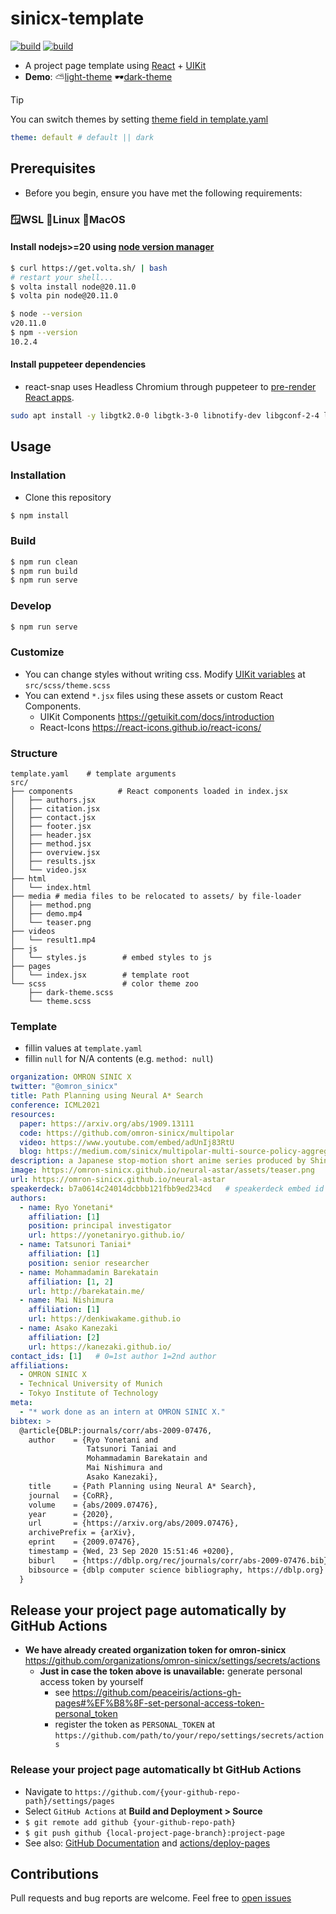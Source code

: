 # sinicx-template
[![build](https://github.com/omron-sinicx/projectpage-template/actions/workflows/build.yaml/badge.svg)](https://github.com/omron-sinicx/projectpage-template/actions/workflows/build.yaml) [![build](https://github.com/omron-sinicx/projectpage-template/actions/workflows/lint.yaml/badge.svg)](https://github.com/omron-sinicx/projectpage-template/actions/workflows/lint.yaml)
- A project page template using [React](https://ja.reactjs.org/) + [UIKit](https://getuikit.com/)
- **Demo**: ⛅[light-theme](https://omron-sinicx.github.io/ncf2/) 🕶️[dark-theme](https://omron-sinicx.github.io/ctrm/)

> [!TIP]
> You can switch themes by setting [theme field in template.yaml](https://github.com/omron-sinicx/projectpage-template/blob/main/template.yaml#L1-L2)

```yaml
theme: default # default || dark
```

## Prerequisites
- Before you begin, ensure you have met the following requirements:
### 🪟WSL 🐧Linux 🍎MacOS
#### Install nodejs>=20 using [node version manager](https://volta.sh/)
```bash
$ curl https://get.volta.sh/ | bash
# restart your shell...
$ volta install node@20.11.0
$ volta pin node@20.11.0

$ node --version
v20.11.0
$ npm --version
10.2.4
```
#### Install puppeteer dependencies
- react-snap uses Headless Chromium through puppeteer to [pre-render React apps](https://blog.logrocket.com/pre-rendering-react-app-react-snap/).

```bash
sudo apt install -y libgtk2.0-0 libgtk-3-0 libnotify-dev libgconf-2-4 libnss3 libxss1 libasound2 libxtst6 xauth xvfb libgbm-dev fonts-ipafont
```

## Usage
### Installation
- Clone this repository

```sh
$ npm install
```
### Build
```sh
$ npm run clean
$ npm run build
$ npm run serve
```

### Develop
```sh
$ npm run serve
```

### Customize
- You can change styles without writing css. Modify [UIKit variables](https://github.com/uikit/uikit/blob/bc6dd1851652e5b77387a1efefc16cea6e3d165b/src/scss/variables.scss) at `src/scss/theme.scss`
- You can extend `*.jsx` files using these assets or custom React Components.
  - UIKit Components https://getuikit.com/docs/introduction
  - React-Icons https://react-icons.github.io/react-icons/

### Structure
```
template.yaml    # template arguments
src/
├── components          # React components loaded in index.jsx
│   ├── authors.jsx
│   ├── citation.jsx
│   ├── contact.jsx
│   ├── footer.jsx
│   ├── header.jsx
│   ├── method.jsx
│   ├── overview.jsx
│   ├── results.jsx
│   └── video.jsx
├── html
│   └── index.html
├── media # media files to be relocated to assets/ by file-loader
│   ├── method.png
│   ├── demo.mp4
│   └── teaser.png
├── videos
│   └── result1.mp4
├── js
│   └── styles.js        # embed styles to js
├── pages
│   └── index.jsx        # template root
└── scss                 # color theme zoo
    ├── dark-theme.scss
    └── theme.scss
```

### Template
- fillin values at `template.yaml`
- fillin `null` for N/A contents (e.g. `method: null`)

```yaml
organization: OMRON SINIC X
twitter: "@omron_sinicx"
title: Path Planning using Neural A* Search
conference: ICML2021
resources:
  paper: https://arxiv.org/abs/1909.13111
  code: https://github.com/omron-sinicx/multipolar
  video: https://www.youtube.com/embed/adUnIj83RtU
  blog: https://medium.com/sinicx/multipolar-multi-source-policy-aggregation-for-transfer-reinforcement-learning-between-diverse-bc42a152b0f5
description: a Japanese stop-motion short anime series produced by Shin-Ei Animation and Japan Green Hearts in cooperation with Bandai Namco Entertainment.
image: https://omron-sinicx.github.io/neural-astar/assets/teaser.png
url: https://omron-sinicx.github.io/neural-astar
speakerdeck: b7a0614c24014dcbbb121fbb9ed234cd   # speakerdeck embed id
authors:
  - name: Ryo Yonetani*
    affiliation: [1]
    position: principal investigator
    url: https://yonetaniryo.github.io/
  - name: Tatsunori Taniai*
    affiliation: [1]
    position: senior researcher
  - name: Mohammadamin Barekatain
    affiliation: [1, 2]
    url: http://barekatain.me/
  - name: Mai Nishimura
    affiliation: [1]
    url: https://denkiwakame.github.io
  - name: Asako Kanezaki
    affiliation: [2]
    url: https://kanezaki.github.io/
contact_ids: [1]   # 0=1st author 1=2nd author
affiliations:
  - OMRON SINIC X
  - Technical University of Munich
  - Tokyo Institute of Technology
meta:
  - "* work done as an intern at OMRON SINIC X."
bibtex: >
  @article{DBLP:journals/corr/abs-2009-07476,
    author    = {Ryo Yonetani and
                 Tatsunori Taniai and
                 Mohammadamin Barekatain and
                 Mai Nishimura and
                 Asako Kanezaki},
    title     = {Path Planning using Neural A* Search},
    journal   = {CoRR},
    volume    = {abs/2009.07476},
    year      = {2020},
    url       = {https://arxiv.org/abs/2009.07476},
    archivePrefix = {arXiv},
    eprint    = {2009.07476},
    timestamp = {Wed, 23 Sep 2020 15:51:46 +0200},
    biburl    = {https://dblp.org/rec/journals/corr/abs-2009-07476.bib},
    bibsource = {dblp computer science bibliography, https://dblp.org}
  }
```

## Release your project page automatically by GitHub Actions
- **We have already created organization token for omron-sinicx** https://github.com/organizations/omron-sinicx/settings/secrets/actions
  - **Just in case the token above is unavailable:** generate personal access token by yourself
    - see https://github.com/peaceiris/actions-gh-pages#%EF%B8%8F-set-personal-access-token-personal_token
    - register the token as `PERSONAL_TOKEN` at `https://github.com/path/to/your/repo/settings/secrets/actions`

### Release your project page automatically bt GitHub Actions
- Navigate to `https://github.com/{your-github-repo-path}/settings/pages`
- Select `GitHub Actions` at **Build and Deployment > Source**
- `$ git remote add github {your-github-repo-path}`
- `$ git push github {local-project-page-branch}:project-page`
- See also: [GitHub Documentation](https://docs.github.com/pages/getting-started-with-github-pages/configuring-a-publishing-source-for-your-github-pages-site) and [actions/deploy-pages](https://github.com/actions/deploy-pages)

## Contributions
Pull requests and bug reports are welcome. Feel free to [open issues](https://github.com/omron-sinicx/projectpage-template/issues)
